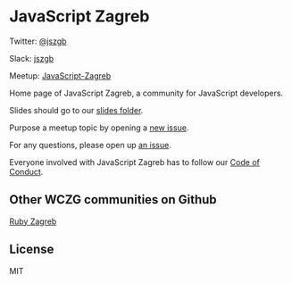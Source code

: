 # JavaScript Zagreb

Twitter: [@jszgb](https://twitter.com/jszgb)

Slack: [jszgb](https://jszgb-slack.herokuapp.com/)

Meetup: [JavaScript-Zagreb](http://www.meetup.com/JavaScript-Zagreb/)

Home page of JavaScript Zagreb, a community for JavaScript developers.

Slides should go to our [slides folder](https://github.com/jszgb/jszgb.github.io/blob/master/slides/slides.md).

Purpose a meetup topic by opening a [new issue](https://github.com/jszgb/jszgb.github.io/issues/new).

For any questions, please open up [an issue](https://github.com/jszgb/jszgb.github.io/issues/new).

Everyone involved with JavaScript Zagreb has to follow our [Code of Conduct](https://github.com/jszgb/jszgb.github.io/blob/master/CODE_OF_CONDUCT.md).

## Other WCZG communities on Github

[Ruby Zagreb](https://github.com/rubyzg)

## License

MIT

